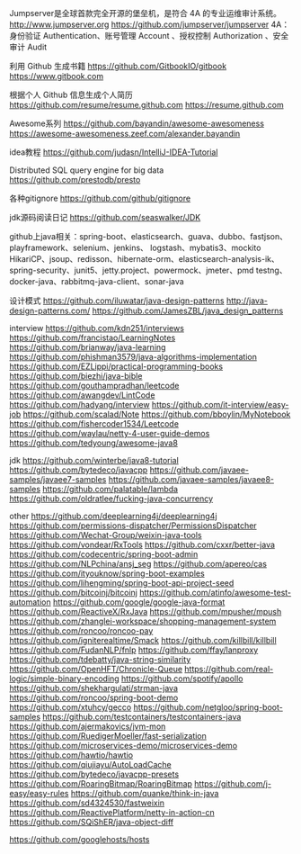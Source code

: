 

Jumpserver是全球首款完全开源的堡垒机，是符合 4A 的专业运维审计系统。 http://www.jumpserver.org
https://github.com/jumpserver/jumpserver
4A：身份验证 Authentication、账号管理 Account	、授权控制 Authorization	、安全审计 Audit	







利用 Github 生成书籍
https://github.com/GitbookIO/gitbook
https://www.gitbook.com

根据个人 Github 信息生成个人简历
https://github.com/resume/resume.github.com
https://resume.github.com


Awesome系列
https://github.com/bayandin/awesome-awesomeness
https://awesome-awesomeness.zeef.com/alexander.bayandin


idea教程
https://github.com/judasn/IntelliJ-IDEA-Tutorial

Distributed SQL query engine for big data
https://github.com/prestodb/presto


各种gitignore
https://github.com/github/gitignore


jdk源码阅读日记
https://github.com/seaswalker/JDK


github上java相关：spring-boot、elasticsearch、guava、dubbo、fastjson、playframework、selenium、jenkins、 logstash、mybatis3、mockito
HikariCP、jsoup、redisson、hibernate-orm、elasticsearch-analysis-ik、spring-security、junit5、jetty.project、powermock、jmeter、pmd
testng、docker-java、rabbitmq-java-client、sonar-java

设计模式
https://github.com/iluwatar/java-design-patterns
http://java-design-patterns.com/
https://github.com/JamesZBL/java_design_patterns

interview
https://github.com/kdn251/interviews
https://github.com/francistao/LearningNotes
https://github.com/brianway/java-learning
https://github.com/phishman3579/java-algorithms-implementation
https://github.com/EZLippi/practical-programming-books
https://github.com/biezhi/java-bible
https://github.com/gouthampradhan/leetcode
https://github.com/awangdev/LintCode
https://github.com/hadyang/interview
https://github.com/it-interview/easy-job
https://github.com/scalad/Note
https://github.com/bboylin/MyNotebook
https://github.com/fishercoder1534/Leetcode
https://github.com/waylau/netty-4-user-guide-demos
https://github.com/tedyoung/awesome-java8




jdk
https://github.com/winterbe/java8-tutorial
https://github.com/bytedeco/javacpp
https://github.com/javaee-samples/javaee7-samples
https://github.com/javaee-samples/javaee8-samples
https://github.com/palatable/lambda
https://github.com/oldratlee/fucking-java-concurrency


other
https://github.com/deeplearning4j/deeplearning4j
https://github.com/permissions-dispatcher/PermissionsDispatcher
https://github.com/Wechat-Group/weixin-java-tools
https://github.com/vondear/RxTools
https://github.com/cxxr/better-java
https://github.com/codecentric/spring-boot-admin
https://github.com/NLPchina/ansj_seg
https://github.com/apereo/cas
https://github.com/ityouknow/spring-boot-examples
https://github.com/lihengming/spring-boot-api-project-seed
https://github.com/bitcoinj/bitcoinj
https://github.com/atinfo/awesome-test-automation
https://github.com/google/google-java-format
https://github.com/ReactiveX/RxJava
https://github.com/mpusher/mpush
https://github.com/zhanglei-workspace/shopping-management-system
https://github.com/roncoo/roncoo-pay
https://github.com/igniterealtime/Smack
https://github.com/killbill/killbill
https://github.com/FudanNLP/fnlp
https://github.com/ffay/lanproxy
https://github.com/tdebatty/java-string-similarity
https://github.com/OpenHFT/Chronicle-Queue
https://github.com/real-logic/simple-binary-encoding
https://github.com/spotify/apollo
https://github.com/shekhargulati/strman-java
https://github.com/roncoo/spring-boot-demo
https://github.com/xtuhcy/gecco
https://github.com/netgloo/spring-boot-samples
https://github.com/testcontainers/testcontainers-java
https://github.com/ajermakovics/jvm-mon
https://github.com/RuedigerMoeller/fast-serialization
https://github.com/microservices-demo/microservices-demo
https://github.com/hawtio/hawtio
https://github.com/qiujiayu/AutoLoadCache
https://github.com/bytedeco/javacpp-presets
https://github.com/RoaringBitmap/RoaringBitmap
https://github.com/j-easy/easy-rules
https://github.com/quanke/think-in-java
https://github.com/sd4324530/fastweixin
https://github.com/ReactivePlatform/netty-in-action-cn
https://github.com/SQiShER/java-object-diff



https://github.com/googlehosts/hosts



